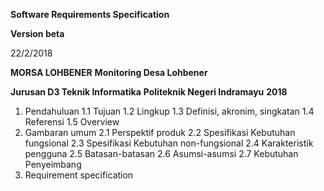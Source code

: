 **Software Requirements Specification**

**Version beta**

22/2/2018



**MORSA LOHBENER**
**Monitoring Desa Lohbener**

**Jurusan D3 Teknik Informatika**
**Politeknik Negeri Indramayu**
**2018**


1. Pendahuluan
	1.1	Tujuan
	1.2	Lingkup
	1.3	Definisi, akronim, singkatan
	1.4	Referensi
	1.5	Overview
2. Gambaran umum
	2.1	Perspektif produk
	2.2	Spesifikasi Kebutuhan fungsional
	2.3	Spesifikasi Kebutuhan non-fungsional
	2.4	Karakteristik pengguna
	2.5	Batasan-batasan
	2.6	Asumsi-asumsi
	2.7	Kebutuhan Penyeimbang
3. Requirement specification
	
